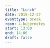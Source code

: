 ```yaml
---
title: "Lunch"
date: 2018-12-27
eventtype: break
room: 4.kubernetes
start: 13:00
end: 14:00
draft: false
---
```

